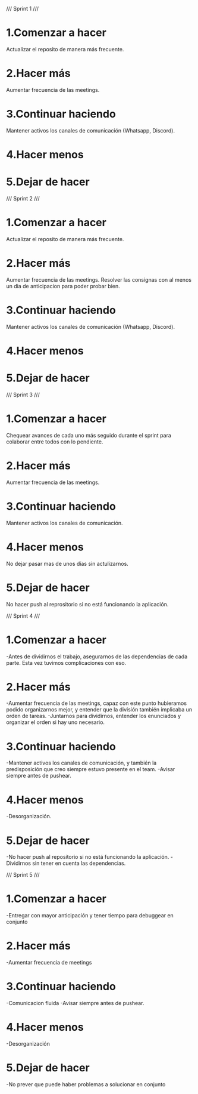 /// Sprint 1 /// 
# 1.Comenzar a hacer
Actualizar el reposito de manera más frecuente.

# 2.Hacer más
Aumentar frecuencia de las meetings.

# 3.Continuar haciendo
Mantener activos los canales de comunicación (Whatsapp, Discord). 

# 4.Hacer menos


# 5.Dejar de hacer


/// Sprint 2 /// 
# 1.Comenzar a hacer
Actualizar el reposito de manera más frecuente.

# 2.Hacer más
Aumentar frecuencia de las meetings. Resolver las consignas con al menos un dia de anticipacion para poder probar bien.

# 3.Continuar haciendo
Mantener activos los canales de comunicación (Whatsapp, Discord).  

# 4.Hacer menos

# 5.Dejar de hacer


/// Sprint 3 /// 
# 1.Comenzar a hacer
Chequear avances de cada uno más seguido durante el sprint para colaborar entre todos con lo pendiente. 

# 2.Hacer más
Aumentar frecuencia de las meetings.

# 3.Continuar haciendo 
Mantener activos los canales de comunicación.

# 4.Hacer menos
No dejar pasar mas de unos días sin actulizarnos. 

# 5.Dejar de hacer
No hacer push al reprositorio si no está funcionando la aplicación. 

/// Sprint 4 ///

# 1.Comenzar a hacer
-Antes de dividirnos el trabajo, asegurarnos de las dependencias de cada parte. Esta vez tuvimos complicaciones con eso.

# 2.Hacer más
-Aumentar frecuencia de las meetings, capaz con este punto hubieramos podido organizarnos mejor, y entender que la división también implicaba un orden de tareas. 
-Juntarnos para dividirnos, entender los enunciados y organizar el orden si hay uno necesario. 

# 3.Continuar haciendo 
-Mantener activos los canales de comunicación, y también la predisposición que creo siempre estuvo presente en el team. 
-Avisar siempre antes de pushear.

# 4.Hacer menos
-Desorganización. 

# 5.Dejar de hacer
-No hacer push al repositorio si no está funcionando la aplicación. 
-Dividirnos sin tener en cuenta las dependencias. 

/// Sprint 5 ///

# 1.Comenzar a hacer
-Entregar con mayor anticipación y tener tiempo para debuggear en conjunto

# 2.Hacer más
-Aumentar frecuencia de meetings

# 3.Continuar haciendo 
-Comunicacion fluida
-Avisar siempre antes de pushear.

# 4.Hacer menos
-Desorganización 

# 5.Dejar de hacer
-No prever que puede haber problemas a solucionar en conjunto